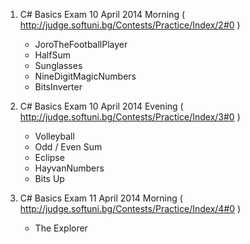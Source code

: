 1. C# Basics Exam 10 April 2014 Morning
( http://judge.softuni.bg/Contests/Practice/Index/2#0 )
	- JoroTheFootballPlayer
	- HalfSum
	- Sunglasses
	- NineDigitMagicNumbers
	- BitsInverter

2. C# Basics Exam 10 April 2014 Evening
( http://judge.softuni.bg/Contests/Practice/Index/3#0 )
	- Volleyball
	- Odd / Even Sum
	- Eclipse
	- HayvanNumbers
	- Bits Up

3. C# Basics Exam 11 April 2014 Morning
( http://judge.softuni.bg/Contests/Practice/Index/4#0 )
	- The Explorer